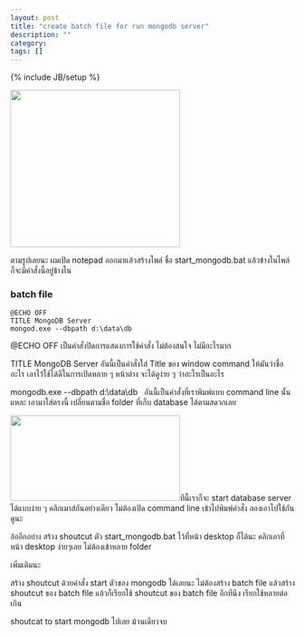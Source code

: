 ```yaml
---
layout: post
title: "create batch file for run mongodb server"
description: ""
category: 
tags: []
---
```

{% include JB/setup %}

<a href="http://ilmsg.com/wp-content/uploads/2011/07/2011-07-11_234137.jpg"><img class="aligncenter size-medium wp-image-234" title="2011-07-11_234137" src="http://ilmsg.com/wp-content/uploads/2011/07/2011-07-11_234137-300x278.jpg" alt="" width="300" height="278" /></a>

ตามรูปเลยนะ ผมเปิด notepad ออกมาแล้วสร้างไพล์ ชื่อ start_mongodb.bat แล้วข้างในไพล์ ก็จะมีคำสั่งนี้อยู่ข้างใน

### batch file 

	@ECHO OFF
	TITLE MongoDB Server
	mongod.exe --dbpath d:\data\db

@ECHO OFF เป็นคำสั่งปิดการแสดงการใช้คำสั่ง ไม่ต้องสนใจ ไม่มีอะไรมาก

TITLE MongoDB Server อันนี้เป็นคำสั่งใส่ Title ของ window command ให้มันว่าชื่ออะไร เอาไว้ใช้ได้ดีในการเปิดหลาย ๆ หน้าต่าง จะได้ดูง่าย ๆ ว่าอะไรเป็นอะไร

mongodb.exe --dbpath d:\data\db   อันนี้เป็นคำสั่งที่เราพิมพ์แบบ command line นั้นแหละ เอามาใส่ตรงนี้ เปลี่ยนตามชื่อ folder ที่เก็บ database ได้ตามสดวกเลย

<a href="http://ilmsg.com/wp-content/uploads/2011/07/2011-07-11_234250.jpg">
<img class="aligncenter size-medium wp-image-235" title="2011-07-11_234250" src="http://ilmsg.com/wp-content/uploads/2011/07/2011-07-11_234250-300x151.jpg" alt="" width="300" height="151" /></a>ทีนี้เราก็จะ start database server ได้แบบง่าย ๆ คลิกเมาส์กันอย่างเดียว ไม่ต้องเปิด command line เข้าไปพิมพ์คำสั่ง ลองเอาไปใช้กันดูนะ

อ้ออีกอย่าง สร้าง shoutcut ตัว start_mongodb.bat ไว้ที่หน้า desktop ก็ได้นะ คลิกเอาที่หน้า desktop ง่ายๆเลย ไม่ต้องเข้าหลาย folder

เพิ่มเติมนะ

สร้าง shoutcut ด้วยคำสั่ง start ตัวของ mongodb ได้เลยนะ ไม่ต้องสร้าง batch file แล้วสร้าง shoutcut ของ batch file แล้วก็เรียกใช้ shoutcut ของ batch file อีกทีนึง เรียกใช้หลายต่อเกิน

shoutcat to start mongodb ไปเลย ม้วนเดียวจบ